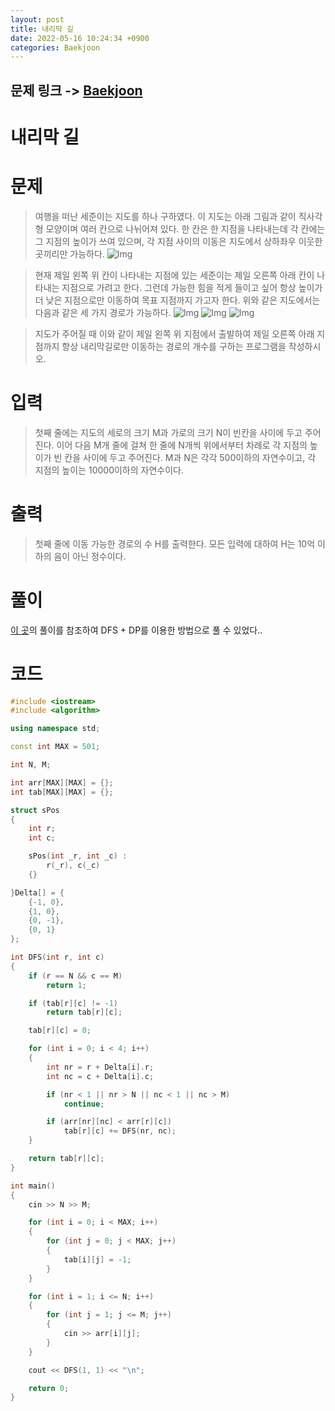 ```yaml
---
layout: post
title: 내리막 길
date: 2022-05-16 10:24:34 +0900
categories: Baekjoon
---
```


## 문제 링크 -> [Baekjoon](https://www.acmicpc.net/problem/1520)
# 내리막 길

# 문제
> 여행을 떠난 세준이는 지도를 하나 구하였다. 이 지도는 아래 그림과 같이 직사각형 모양이며 여러 칸으로 나뉘어져 있다. 한 칸은 한 지점을 나타내는데 각 칸에는 그 지점의 높이가 쓰여 있으며, 각 지점 사이의 이동은 지도에서 상하좌우 이웃한 곳끼리만 가능하다.
> ![Img](https://upload.acmicpc.net/0e11f3db-35d2-4b01-9aa0-9a39252f05be/-/preview/)

> 현재 제일 왼쪽 위 칸이 나타내는 지점에 있는 세준이는 제일 오른쪽 아래 칸이 나타내는 지점으로 가려고 한다. 그런데 가능한 힘을 적게 들이고 싶어 항상 높이가 더 낮은 지점으로만 이동하여 목표 지점까지 가고자 한다. 위와 같은 지도에서는 다음과 같은 세 가지 경로가 가능하다.
> ![Img](https://upload.acmicpc.net/917d0418-35db-4081-9f62-69a2cc78721e/-/preview/) ![Img](https://upload.acmicpc.net/1ed5b78d-a4a1-49c0-8c23-12a12e2937e1/-/preview/) ![Img](https://upload.acmicpc.net/e57e7ef0-cc56-4340-ba5f-b22af1789f63/-/preview/)

> 지도가 주어질 때 이와 같이 제일 왼쪽 위 지점에서 출발하여 제일 오른쪽 아래 지점까지 항상 내리막길로만 이동하는 경로의 개수를 구하는 프로그램을 작성하시오.

# 입력
> 첫째 줄에는 지도의 세로의 크기 M과 가로의 크기 N이 빈칸을 사이에 두고 주어진다. 이어 다음 M개 줄에 걸쳐 한 줄에 N개씩 위에서부터 차례로 각 지점의 높이가 빈 칸을 사이에 두고 주어진다. M과 N은 각각 500이하의 자연수이고, 각 지점의 높이는 10000이하의 자연수이다.

# 출력
> 첫째 줄에 이동 가능한 경로의 수 H를 출력한다. 모든 입력에 대하여 H는 10억 이하의 음이 아닌 정수이다.

# 풀이
[이 곳](https://yabmoons.tistory.com/340)의 풀이를 참조하여 DFS + DP를 이용한 방법으로 풀 수 있었다..

# 코드
```c++
#include <iostream>
#include <algorithm>

using namespace std;

const int MAX = 501;

int N, M;

int arr[MAX][MAX] = {};
int tab[MAX][MAX] = {};

struct sPos
{
	int r;
	int c;

	sPos(int _r, int _c) :
		r(_r), c(_c)
	{}

}Delta[] = {
	{-1, 0},
	{1, 0},
	{0, -1},
	{0, 1}
};

int DFS(int r, int c)
{
	if (r == N && c == M)
		return 1;

	if (tab[r][c] != -1)
		return tab[r][c];

	tab[r][c] = 0;

	for (int i = 0; i < 4; i++)
	{
		int nr = r + Delta[i].r;
		int nc = c + Delta[i].c;

		if (nr < 1 || nr > N || nc < 1 || nc > M)
			continue;

		if (arr[nr][nc] < arr[r][c])
			tab[r][c] += DFS(nr, nc);
	}

	return tab[r][c];
}

int main()
{
	cin >> N >> M;

	for (int i = 0; i < MAX; i++)
	{
		for (int j = 0; j < MAX; j++)
		{
			tab[i][j] = -1;
		}
	}

	for (int i = 1; i <= N; i++)
	{
		for (int j = 1; j <= M; j++)
		{
			cin >> arr[i][j];
		}
	}

	cout << DFS(1, 1) << "\n";

	return 0;
}
```